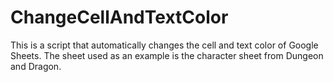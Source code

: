 # ChangeCellAndTextColor
This is a script that automatically changes the cell and text color of Google Sheets. The sheet used as an example is the character sheet from Dungeon and Dragon.
